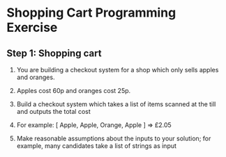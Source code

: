 # Shopping Cart Programming Exercise

## Step 1: Shopping cart
1. You are building a checkout system for a shop which only sells apples and
oranges.

2. Apples cost 60p and oranges cost 25p.

3. Build a checkout system which takes a list of items scanned at the till and outputs
the total cost

4. For example: [ Apple, Apple, Orange, Apple ] => £2.05

5. Make reasonable assumptions about the inputs to your solution; for example, many
candidates take a list of strings as input


